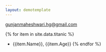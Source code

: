 ```yaml
---
layout: demotemplate
---
```


gunjanmaheshwari.hg@gmail.com

{% for item in site.data.titanic %} 
- {{item.Name}}, {{item.Age}} 
{% endfor %}